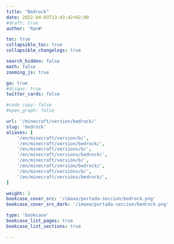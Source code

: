 ```yaml
---
title: "Bedrock"
date: 2022-04-03T13:43:42+02:00
#draft: true
author: 'Ran#'

toc: true
collapsible_toc: true
collapsible_changelogs: true

search_hidden: false
math: false
zooming_js: true

ga: true
#disqus: true
twitter_cards: false

#code_copy: false
#open_graph: false

url: '/minecraft/version/bedrock/'
slug: 'bedrock'
aliases: [
    '/en/minecraft/version/b/',
    '/en/minecraft/version/bedrock/',
    '/en/minecraft/versions/b/',
    '/en/minecraft/versions/bedrock/',
    '/en/minecraft/versión/b/',
    '/en/minecraft/versión/bedrock/',
    '/en/minecraft/versións/b/',
    '/en/minecraft/versións/bedrock/',
]

weight: 2
bookcase_cover_src: '/imaxe/portada-seccion/bedrock.png'
bookcase_cover_src_dark: '/imaxe/portada-seccion/bedrock.png'

type: 'bookcase'
bookcase_list_pages: true
bookcase_list_sections: true

---
```


